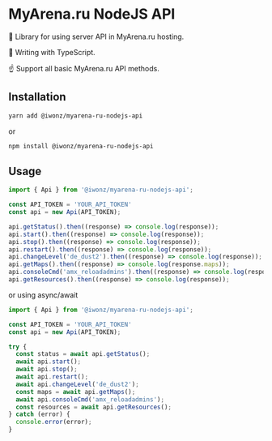 # MyArena.ru NodeJS API
🔫 Library for using  server API in MyArena.ru hosting.

🤘 Writing with TypeScript.

☝️ Support all basic MyArena.ru API methods.

## Installation
```bash
yarn add @iwonz/myarena-ru-nodejs-api
```
or
```bash
npm install @iwonz/myarena-ru-nodejs-api
```

## Usage
```javascript
import { Api } from '@iwonz/myarena-ru-nodejs-api';

const API_TOKEN = 'YOUR_API_TOKEN'
const api = new Api(API_TOKEN);

api.getStatus().then((response) => console.log(response));
api.start().then((response) => console.log(response));
api.stop().then((response) => console.log(response));
api.restart().then((response) => console.log(response));
api.changeLevel('de_dust2').then((response) => console.log(response));
api.getMaps().then((response) => console.log(response.maps));
api.consoleCmd('amx_reloadadmins').then((response) => console.log(response));
api.getResources().then((response) => console.log(response));
```
or using async/await
```javascript
import { Api } from '@iwonz/myarena-ru-nodejs-api';

const API_TOKEN = 'YOUR_API_TOKEN'
const api = new Api(API_TOKEN);

try {
  const status = await api.getStatus();
  await api.start();
  await api.stop();
  await api.restart();
  await api.changeLevel('de_dust2');
  const maps = await api.getMaps();
  await api.consoleCmd('amx_reloadadmins');
  const resources = await api.getResources();
} catch (error) {
  console.error(error);
}
```
